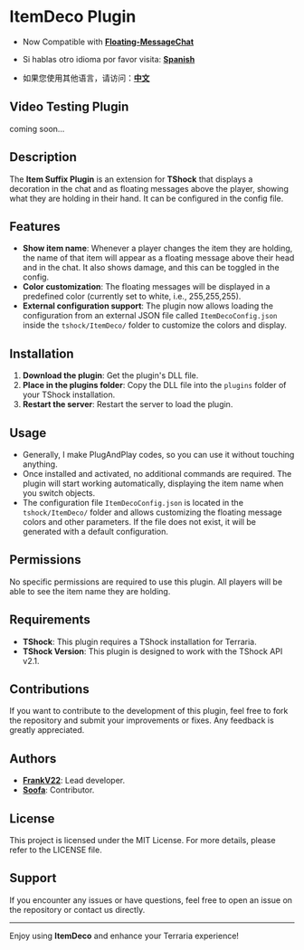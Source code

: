 # ItemDeco Plugin
- Now Compatible with **[Floating-MessageChat](https://github.com/itsFrankV22/FloatingText-Chat)**

- Si hablas otro idioma por favor visita: **[Spanish](https://github.com/itsFrankV22/ItemSuffixBelowName/blob/master/READMESpanish.md)**
- 如果您使用其他语言，请访问：**[中文](https://github.com/itsFrankV22/ItemSuffixBelowName/blob/master/READMEChinese.md)**

## Video Testing Plugin
coming soon...

## Description

The **Item Suffix Plugin** is an extension for **TShock** that displays a decoration in the chat and as floating messages above the player, showing what they are holding in their hand. It can be configured in the config file.

## Features

- **Show item name**: Whenever a player changes the item they are holding, the name of that item will appear as a floating message above their head and in the chat. It also shows damage, and this can be toggled in the config.
- **Color customization**: The floating messages will be displayed in a predefined color (currently set to white, i.e., 255,255,255).
- **External configuration support**: The plugin now allows loading the configuration from an external JSON file called `ItemDecoConfig.json` inside the `tshock/ItemDeco/` folder to customize the colors and display.

## Installation

1. **Download the plugin**: Get the plugin's DLL file.
2. **Place in the plugins folder**: Copy the DLL file into the `plugins` folder of your TShock installation.
3. **Restart the server**: Restart the server to load the plugin.

## Usage

- Generally, I make PlugAndPlay codes, so you can use it without touching anything.
- Once installed and activated, no additional commands are required. The plugin will start working automatically, displaying the item name when you switch objects.
- The configuration file `ItemDecoConfig.json` is located in the `tshock/ItemDeco/` folder and allows customizing the floating message colors and other parameters. If the file does not exist, it will be generated with a default configuration.

## Permissions

No specific permissions are required to use this plugin. All players will be able to see the item name they are holding.

## Requirements

- **TShock**: This plugin requires a TShock installation for Terraria.
- **TShock Version**: This plugin is designed to work with the TShock API v2.1.

## Contributions

If you want to contribute to the development of this plugin, feel free to fork the repository and submit your improvements or fixes. Any feedback is greatly appreciated.

## Authors

- **[FrankV22](https://github.com/itsFrankV22)**: Lead developer.
- **[Soofa](https://github.com/Soof4)**: Contributor.

## License

This project is licensed under the MIT License. For more details, please refer to the LICENSE file.

## Support

If you encounter any issues or have questions, feel free to open an issue on the repository or contact us directly.

---

Enjoy using **ItemDeco** and enhance your Terraria experience!

